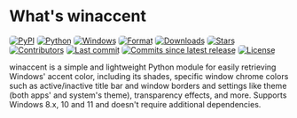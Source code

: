 # What's winaccent

<style>
    img {
        border-radius: 5px;
    }

    a.md-nav__link[href$="/winaccent/"] {
        color: var(--md-typeset-a-color) !important;
        font-weight: 700;
    }
</style>

[![PyPI](https://img.shields.io/pypi/v/winaccent?style=flat-square)](https://pypi.org/project/winaccent/)
[![Python](https://img.shields.io/badge/python-3.6+-blue?style=flat-square)]()
[![Windows](https://img.shields.io/badge/windows-8.0+-blue?style=flat-square)]()
[![Format](https://img.shields.io/pypi/format/winaccent?style=flat-square)](https://pypi.org/project/winaccent/)
[![Downloads](https://img.shields.io/pepy/dt/winaccent?style=flat-square)](https://pypi.org/project/winaccent/)
[![Stars](https://img.shields.io/github/stars/Valer100/winaccent?color=yellow&style=flat-square)](https://github.com/Valer100/winaccent/stargazers)
[![Contributors](https://img.shields.io/github/contributors/Valer100/winaccent?style=flat-square)](https://github.com/Valer100/winaccent/graphs/contributors)
[![Last commit](https://img.shields.io/github/last-commit/Valer100/winaccent?style=flat-square)](https://github.com/Valer100/winaccent/commits/main)
[![Commits since latest release](https://img.shields.io/github/commits-since/Valer100/winaccent/latest?style=flat-square)](https://github.com/Valer100/winaccent/commits/main)
[![License](https://img.shields.io/github/license/Valer100/winaccent?style=flat-square)](https://github.com/Valer100/winaccent/blob/main/LICENSE)

winaccent is a simple and lightweight Python module for easily retrieving Windows' accent color, including its shades, specific window chrome colors such as active/inactive title bar and window borders and settings like theme (both apps' and system's theme), transparency effects, and more. Supports Windows 8.x, 10 and 11 and doesn't require additional dependencies.